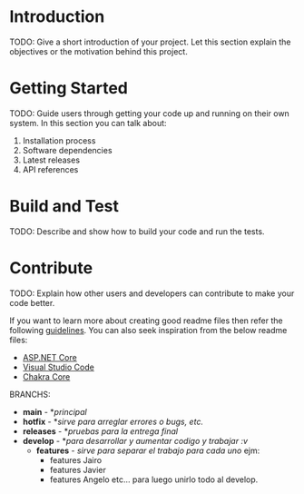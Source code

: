 # Introduction 
TODO: Give a short introduction of your project. Let this section explain the objectives or the motivation behind this project. 

# Getting Started
TODO: Guide users through getting your code up and running on their own system. In this section you can talk about:
1.	Installation process
2.	Software dependencies
3.	Latest releases
4.	API references

# Build and Test
TODO: Describe and show how to build your code and run the tests. 

# Contribute
TODO: Explain how other users and developers can contribute to make your code better. 

If you want to learn more about creating good readme files then refer the following [guidelines](https://docs.microsoft.com/en-us/azure/devops/repos/git/create-a-readme?view=azure-devops). You can also seek inspiration from the below readme files:
- [ASP.NET Core](https://github.com/aspnet/Home)
- [Visual Studio Code](https://github.com/Microsoft/vscode)
- [Chakra Core](https://github.com/Microsoft/ChakraCore)

BRANCHS:

- **main** - **principal*
- **hotfix** - **sirve para arreglar errores o bugs, etc.*
- **releases** - **pruebas para la entrega final*
- **develop** - **para desarrollar y aumentar codigo y trabajar :v*
    - **features** - *sirve para separar el trabajo para cada uno* ejm:
        * features Jairo
        * features Javier
        * features Angelo
        etc...
 para luego unirlo todo al develop.
